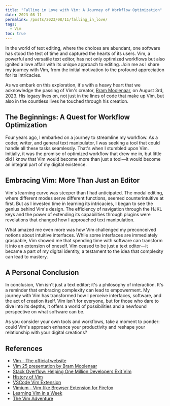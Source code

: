 ```yaml
---
title: "Falling in Love with Vim: A Journey of Workflow Optimization"
date: 2023-08-11
permalink: /posts/2023/08/11/falling_in_love/
tags:
  - Vim
toc: true
---
```


In the world of text editing, where the choices are abundant, one software has
stood the test of time and captured the hearts of its users. Vim, a powerful
and versatile text editor, has not only optimized workflows but also ignited a
love affair with its unique approach to editing. Join me as I share my journey
with Vim, from the initial motivation to the profound appreciation for its
intricacies.

As we embark on this exploration, it's with a heavy heart that we acknowledge
the passing of Vim's creator, [Bram Moolenaar](https://en.wikipedia.org/wiki/Bram_Moolenaar), on August 3rd, 2023.
His legacy lives on, not just in the lines of code that make up Vim, but also
in the countless lives he touched through his creation.

## The Beginnings: A Quest for Workflow Optimization

Four years ago, I embarked on a journey to streamline my workflow. As a coder,
writer, and general text manipulator, I was seeking a tool that could handle
all these tasks seamlessly. That's when I stumbled upon Vim. Initially, it was
the promise of optimized workflow that drew me in, but little did I know that
Vim would become more than just a tool—it would become an integral part of my
digital existence.

## Embracing Vim: More Than Just an Editor

Vim's learning curve was steeper than I had anticipated. The modal editing,
where different modes serve different functions, seemed counterintuitive at
first. But as I invested time in learning its intricacies, I began to see the
genius behind Vim's design. The efficiency of navigation through the HJKL keys
and the power of extending its capabilities through plugins were revelations
that changed how I approached text manipulation.

What amazed me even more was how Vim challenged my preconceived notions about
intuitive interfaces. While some interfaces are immediately graspable, Vim
showed me that spending time with software can transform it into an extension
of oneself. Vim ceased to be just a text editor—it became a part of my digital
identity, a testament to the idea that complexity can lead to mastery.

## A Personal Conclusion

In conclusion, Vim isn't just a text editor; it's a philosophy of interaction.
It's a reminder that embracing complexity can lead to empowerment. My journey
with Vim has transformed how I perceive interfaces, software, and the act of
creation itself. Vim isn't for everyone, but for those who dare to dive into
its depths, it offers a world of possibilities and a newfound perspective on
what software can be.

As you consider your own tools and workflows, take a moment to ponder: could
Vim's approach enhance your productivity and reshape your relationship with
your digital creations?

## References

- [Vim - The official website](https://www.vim.org/)
- [Vim 25 presentation by Bram Moolenaar](https://www.youtube.com/watch?v=ayc_qpB-93o)
- [Stack Overflow: Helping One Million Developers Exit Vim](https://stackoverflow.blog/2017/05/23/stack-overflow-helping-one-million-developers-exit-vim/)
- [History of Vim](https://twobithistory.org/2018/08/05/where-vim-came-from.html)
- [VSCode Vim Extension](https://marketplace.visualstudio.com/items?itemName=vscodevim.vim)
- [Vimium - Vim-like Browser Extension for Firefox](https://vimium.github.io/)
- [Learning Vim in a Week](https://www.freecodecamp.org/news/learn-linux-vim-basic-features-19134461ab85/)
- [The Vim Adventure](https://vim-adventures.com/)
